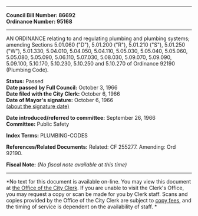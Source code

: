 * * * * *  
  
**Council Bill Number: [](#h0)[](#h2)86692**   
**Ordinance Number: 95168**  
  
* * * * *  
  
AN ORDINANCE relating to and regulating plumbing and plumbing systems; amending Sections 5.01.060 ("D"), 5.01.200 ("R"), 5.01.210 ("S"), 5.01.250 ("W"), 5.01.330, 5.04.010, 5.04.050, 5.04.110, 5.05.030, 5.05.040, 5.05.060, 5.05.080, 5.05.090, 5.06.110, 5.07.030, 5.08.030, 5.09.070, 5.09.090, 5.09.100, 5.10.170, 5.10.230, 5.10.250 and 5.10.270 of Ordinance 92190 (Plumbing Code).  
  
**Status:** Passed   
**Date passed by Full Council:** October 3, 1966   
**Date filed with the City Clerk:** October 6, 1966   
**Date of Mayor's signature:** October 6, 1966   
[(about the signature date)](/~public/approvaldate.htm)   
  
  
**Date introduced/referred to committee:** September 26, 1966   
**Committee:** Public Safety   
  
**Index Terms:** PLUMBING-CODES  
  
**References/Related Documents:** Related: CF 255277. Amending: Ord 92190.  
  
**Fiscal Note:** *(No fiscal note available at this time)*  
  
* * * * *  
  
*No text for this document is available on-line. You may view this document at [the Office of the City Clerk](http://www.seattle.gov/leg/clerk/contactUs.htm). If you are unable to visit the Clerk's Office, you may request a copy or scan be made for you by Clerk staff. Scans and copies provided by the Office of the City Clerk are subject to [copy fees](http://clerk.seattle.gov/~public/clerkfees.htm), and the timing of service is dependent on the availability of staff. *  
  
  
